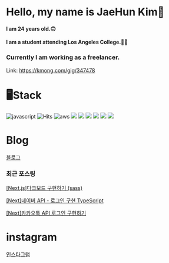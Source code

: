 # Hello, my name is JaeHun Kim👋

#### I am 24 years old.🙃

#### I am a student  attending Los Angeles College.👨‍💻

### Currently I am working as a freelancer.
Link: https://kmong.com/gig/347478

# 🖥Stack

![javascript](https://camo.githubusercontent.com/607f3adb5fb476059b0021201f5e48b5cafa7d82eb10d60e4385ae128aef1ac8/68747470733a2f2f696d672e736869656c64732e696f2f62616467652f4a6176617363726970742d6666623133623f7374796c653d666c61742d737175617265266c6f676f3d6a617661736372697074266c6f676f436f6c6f723d7768697465)
![Hits](https://camo.githubusercontent.com/96267d8a69067065ffe11ac12baa0d9206641de7eb74225b62fa93f78631775a/68747470733a2f2f696d672e736869656c64732e696f2f62616467652f4d7973716c2d4536423931453f7374796c653d666c61742d737175617265266c6f676f3d4d7953716c266c6f676f436f6c6f723d7768697465)
![aws](https://camo.githubusercontent.com/8aa7fdcd3402ea395c3fdbd8c00fe0f6b7be091fcf985556a2b2097847616bc8/68747470733a2f2f696d672e736869656c64732e696f2f62616467652f6177732d3333333636343f7374796c653d666c61742d737175617265266c6f676f3d616d617a6f6e2d617773266c6f676f436f6c6f723d7768697465)
<img src="https://img.shields.io/badge/TypeScript-3766AB?style=flat-square&logo=Typescript&logoColor=white"/>
<img src="https://img.shields.io/badge/Redux-764ABC?style=flat-square&logo=Redux&logoColor=white"/>
<img src="https://img.shields.io/badge/React-61DAFB?style=flat-square&logo=React&logoColor=white"/>
<img src="https://img.shields.io/badge/Next.js-000000?style=flat-square&logo=Next.js&logoColor=white"/>
<img src="https://img.shields.io/badge/Express-2E77BC?style=flat-square&logo=Express&logoColor=white"/>
<img src="https://img.shields.io/badge/Node.js-339933?style=flat-square&logo=Node.js&logoColor=white"/>

# Blog

[블로그](https://hun-dev.tistory.com/)

### 최근 포스팅

[[Next.js]다크모드 구현하기 (sass)](https://hun-dev.tistory.com/34)

[[Next]네이버 API - 로그인 구현 TypeScript](https://hun-dev.tistory.com/34)

[[Next]카카오톡 API 로그인 구현하기](https://hun-dev.tistory.com/34)

# instagram

[인스타그램](https://www.instagram.com/dev.jaehun/)
